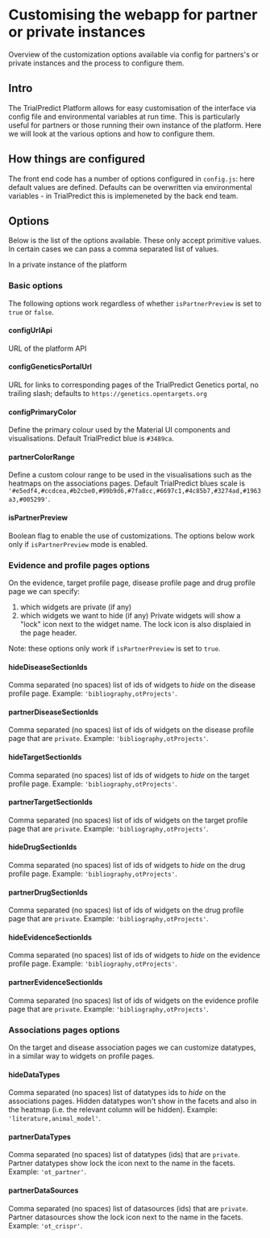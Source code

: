 # Customising the webapp for partner or private instances

Overview of the customization options available via config for partners's or private instances and the process to configure them.

## Intro

The TrialPredict Platform allows for easy customisation of the interface via config file and environmental variables at run time. This is particularly useful for partners or those running their own instance of the platform.
Here we will look at the various options and how to configure them.

## How things are configured

The front end code has a number of options configured in `config.js`: here default values are defined.
Defaults can be overwritten via environmental variables - in TrialPredict this is implemeneted by the back end team.

## Options

Below is the list of the options available. These only accept primitive values. In certain cases we can pass a comma separated list of values.

In a private instance of the platform

### Basic options

The following options work regardless of whether `isPartnerPreview` is set to `true` or `false`.

#### configUrlApi

URL of the platform API

#### configGeneticsPortalUrl

URL for links to corresponding pages of the TrialPredict Genetics portal,
no trailing slash;
defaults to `https://genetics.opentargets.org`

#### configPrimaryColor

Define the primary colour used by the Material UI components and visualisations. Default TrialPredict blue is `#3489ca`.

#### partnerColorRange

Define a custom colour range to be used in the visualisations such as the heatmaps on the associations pages. Default TrialPredict blues scale is `'#e5edf4,#ccdcea,#b2cbe0,#99b9d6,#7fa8cc,#6697c1,#4c85b7,#3274ad,#1963a3,#005299'`.

#### isPartnerPreview

Boolean flag to enable the use of customizations. The options below work only if `isPartnerPreview` mode is enabled.

### Evidence and profile pages options

On the evidence, target profile page, disease profile page and drug profile page we can specify:

1. which widgets are private (if any)
1. which widgets we want to hide (if any)
   Private widgets will show a "lock" icon next to the widget name.
   The lock icon is also displaied in the page header.

Note: these options only work if `isPartnerPreview` is set to `true`.

#### hideDiseaseSectionIds

Comma separated (no spaces) list of ids of widgets to _hide_ on the disease profile page. Example: `'bibliography,otProjects'`.

#### partnerDiseaseSectionIds

Comma separated (no spaces) list of ids of widgets on the disease profile page that are `private`. Example: `'bibliography,otProjects'`.

#### hideTargetSectionIds

Comma separated (no spaces) list of ids of widgets to _hide_ on the target profile page. Example: `'bibliography,otProjects'`.

#### partnerTargetSectionIds

Comma separated (no spaces) list of ids of widgets on the target profile page that are `private`. Example: `'bibliography,otProjects'`.

#### hideDrugSectionIds

Comma separated (no spaces) list of ids of widgets to _hide_ on the drug profile page. Example: `'bibliography,otProjects'`.

#### partnerDrugSectionIds

Comma separated (no spaces) list of ids of widgets on the drug profile page that are `private`. Example: `'bibliography,otProjects'`.

#### hideEvidenceSectionIds

Comma separated (no spaces) list of ids of widgets to _hide_ on the evidence profile page. Example: `'bibliography,otProjects'`.

#### partnerEvidenceSectionIds

Comma separated (no spaces) list of ids of widgets on the evidence profile page that are `private`. Example: `'bibliography,otProjects'`.

### Associations pages options

On the target and disease association pages we can customize datatypes, in a similar way to widgets on profile pages.

#### hideDataTypes

Comma separated (no spaces) list of datatypes ids to _hide_ on the associations pages. Hidden datatypes won't show in the facets and also in the heatmap (i.e. the relevant column will be hidden). Example: `'literature,animal_model'`.

#### partnerDataTypes

Comma separated (no spaces) list of datatypes (ids) that are `private`.
Partner datatypes show lock the icon next to the name in the facets. Example: `'ot_partner'`.

#### partnerDataSources

Comma separated (no spaces) list of datasources (ids) that are `private`.
Partner datasources show the lock icon next to the name in the facets. Example: `'ot_crispr'`.
